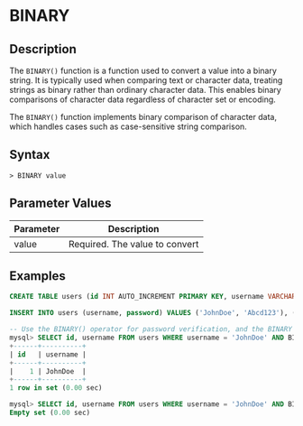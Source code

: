 # **BINARY**

## **Description**

The `BINARY()` function is a function used to convert a value into a binary string. It is typically used when comparing text or character data, treating strings as binary rather than ordinary character data. This enables binary comparisons of character data regardless of character set or encoding.

The `BINARY()` function implements binary comparison of character data, which handles cases such as case-sensitive string comparison.

## **Syntax**

```
> BINARY value

```

## **Parameter Values**

|  Parameter   | Description  |
|  ----  | ----  |
| value  | Required. The value to convert |

## **Examples**

```sql
CREATE TABLE users (id INT AUTO_INCREMENT PRIMARY KEY, username VARCHAR(50) NOT NULL, password VARCHAR(100) NOT NULL);

INSERT INTO users (username, password) VALUES ('JohnDoe', 'Abcd123'), ('AliceSmith', 'Efgh456'), ('BobJohnson', 'ijkl789');

-- Use the BINARY() operator for password verification, and the BINARY password = 'Abcd123' part treats the password value as a binary string, so the comparison is case-sensitive. If the entered password matches a record in the database, the query will return the corresponding user id and username. Otherwise, an empty result will be returned.
mysql> SELECT id, username FROM users WHERE username = 'JohnDoe' AND BINARY password = 'Abcd123';
+------+----------+
| id   | username |
+------+----------+
|    1 | JohnDoe  |
+------+----------+
1 row in set (0.00 sec)

mysql> SELECT id, username FROM users WHERE username = 'JohnDoe' AND BINARY password = 'abcd123';
Empty set (0.00 sec)
```
